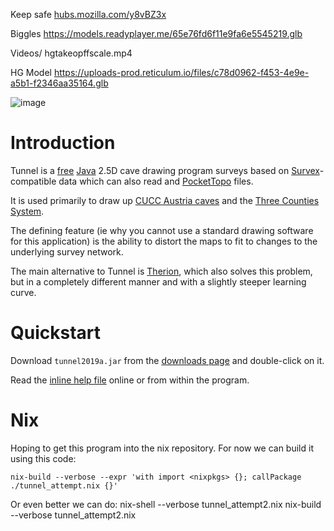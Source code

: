 Keep safe
[hubs.mozilla.com/y8vBZ3x](https://hubs.mozilla.com/y8vBZ3x)

Biggles
https://models.readyplayer.me/65e76fd6f11e9fa6e5545219.glb

Videos/ hgtakeopffscale.mp4

HG Model
https://uploads-prod.reticulum.io/files/c78d0962-f453-4e9e-a5b1-f2346aa35164.glb



![image](https://user-images.githubusercontent.com/677254/66143298-d9cc2780-e5fe-11e9-9693-1315bb53846b.png)

# Introduction #

Tunnel is a [free](http://www.gnu.org/) [Java](http://sun.java.net/) 2.5D cave drawing program surveys based on [Survex](http://www.survex.com/)-compatible data which can also read and [PocketTopo](http://paperless.bheeb.ch/) files.

It is used primarily to draw up [CUCC Austria caves](http://expo.survex.com/) and the [Three Counties System](http://cave-registry.org.uk/nengland).  

The defining feature (ie why you cannot use a standard drawing software for this application) is the ability to distort the maps to fit to changes to the underlying survey network.  

The main alternative to Tunnel is [Therion](http://therion.sk), which also solves this problem, but in a completely different manner and with a slightly steeper learning curve.

# Quickstart #

Download `tunnel2019a.jar` from the [downloads page](https://github.com/CaveSurveying/tunnelx/releases) and double-click on it.

Read the [inline help file](https://github.com/CaveSurveying/tunnelx/blob/master/symbols/helpfile.html) online or from within the program.

# Nix #

Hoping to get this program into the nix repository.  For now we can build it using this code:

```
nix-build --verbose --expr 'with import <nixpkgs> {}; callPackage ./tunnel_attempt.nix {}'
```

Or even better we can do:
nix-shell --verbose  tunnel_attempt2.nix
nix-build --verbose  tunnel_attempt2.nix
